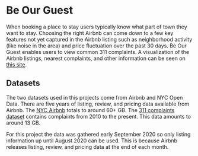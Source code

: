 # Be Our Guest
When booking a place to stay users typically know what part of town they want to stay. Choosing the right Airbnb can come down to a few key features not yet captured in the Airbnb listing such as neighborhood activity (like noise in the area) and price fluctuation over the past 30 days. Be Our Guest enables users to view common 311 complaints. A visualization of the Airbnb listings, nearest complaints, and other information can be seen on [this site](http://datapipe.space/).

## Datasets
The two datasets used in this projects come from Airbnb and NYC Open Data. There are five years of listing, review, and pricing data available from Airbnb. The [NYC Airbnb](http://insideairbnb.com/get-the-data.html) totals to around 60+ GB. The [311 complaints dataset](https://data.cityofnewyork.us/Social-Services/311-Service-Requests-from-2010-to-Present/erm2-nwe9) contains complaints from 2010 to the present. This data amounts to around 13 GB.

For this project the data was gathered early September 2020 so only listing information up until August 2020 can be used. This is because Airbnb releases listing, review, and pricing data at the end of each month.
